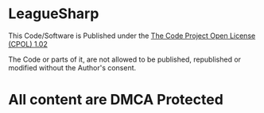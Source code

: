 # LeagueSharp

This Code/Software is Published under the [The Code Project Open License (CPOL) 1.02](http://www.codeproject.com/info/cpol10.aspx)

The Code or parts of it, are not allowed to be published, republished or modified without the Author's consent.

# All content are DMCA Protected
